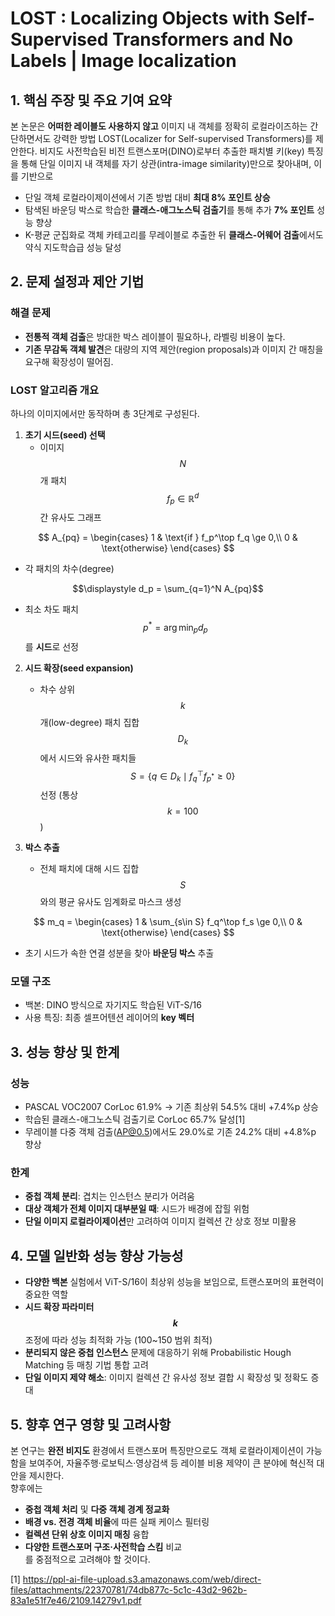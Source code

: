 # LOST : Localizing Objects with Self-Supervised Transformers and No Labels | Image localization

## 1. 핵심 주장 및 주요 기여 요약  
본 논문은 **어떠한 레이블도 사용하지 않고** 이미지 내 객체를 정확히 로컬라이즈하는 간단하면서도 강력한 방법 LOST(Localizer for Self-supervised Transformers)를 제안한다. 비지도 사전학습된 비전 트랜스포머(DINO)로부터 추출한 패치별 키(key) 특징을 통해 단일 이미지 내 객체를 자기 상관(intra-image similarity)만으로 찾아내며, 이를 기반으로  
- 단일 객체 로컬라이제이션에서 기존 방법 대비 **최대 8% 포인트 상승**  
- 탐색된 바운딩 박스로 학습한 **클래스-애그노스틱 검출기**를 통해 추가 **7% 포인트** 성능 향상  
- K-평균 군집화로 객체 카테고리를 무레이블로 추출한 뒤 **클래스-어웨어 검출**에서도 약식 지도학습급 성능 달성  

## 2. 문제 설정과 제안 기법  
### 해결 문제  
- **전통적 객체 검출**은 방대한 박스 레이블이 필요하나, 라벨링 비용이 높다.  
- **기존 무감독 객체 발견**은 대량의 지역 제안(region proposals)과 이미지 간 매칭을 요구해 확장성이 떨어짐.  

### LOST 알고리즘 개요  
하나의 이미지에서만 동작하며 총 3단계로 구성된다.

1) **초기 시드(seed) 선택**  
   - 이미지 $$N$$개 패치 $$f_p \in \mathbb R^d$$ 간 유사도 그래프  

$$
       A_{pq} = \begin{cases}
         1 & \text{if } f_p^\top f_q \ge 0,\\
         0 & \text{otherwise}
       \end{cases}
     $$  
   
   - 각 패치의 차수(degree)

$$\displaystyle d_p = \sum_{q=1}^N A_{pq}$$  
   
   - 최소 차도 패치 $$p^* = \arg\min_p d_p$$를 **시드**로 선정  

2) **시드 확장(seed expansion)**  
   - 차수 상위 $$k$$개(low-degree) 패치 집합 $$D_k$$에서 시드와 유사한 패치들  
     $$\displaystyle S=\{q\in D_k \mid f_q^\top f_{p^*}\ge0\}$$ 선정 (통상 $$k=100$$)  

3) **박스 추출**  
   - 전체 패치에 대해 시드 집합 $$S$$와의 평균 유사도 임계화로 마스크 생성  

$$
       m_q = \begin{cases}
         1 & \sum_{s\in S} f_q^\top f_s \ge 0,\\
         0 & \text{otherwise}
       \end{cases}
     $$  
   
   - 초기 시드가 속한 연결 성분을 찾아 **바운딩 박스** 추출  

### 모델 구조  
- 백본: DINO 방식으로 자기지도 학습된 ViT-S/16  
- 사용 특징: 최종 셀프어텐션 레이어의 **key 벡터**  

## 3. 성능 향상 및 한계  
### 성능  
- PASCAL VOC2007 CorLoc 61.9% → 기존 최상위 54.5% 대비 +7.4%p 상승  
- 학습된 클래스-애그노스틱 검출기로 CorLoc 65.7% 달성[1]
- 무레이블 다중 객체 검출(AP@0.5)에서도 29.0%로 기존 24.2% 대비 +4.8%p 향상  

### 한계  
- **중첩 객체 분리**: 겹치는 인스턴스 분리가 어려움  
- **대상 객체가 전체 이미지 대부분일 때**: 시드가 배경에 잡힐 위험  
- **단일 이미지 로컬라이제이션**만 고려하여 이미지 컬렉션 간 상호 정보 미활용  

## 4. 모델 일반화 성능 향상 가능성  
- **다양한 백본** 실험에서 ViT-S/16이 최상위 성능을 보임으로, 트랜스포머의 표현력이 중요한 역할  
- **시드 확장 파라미터 $$k$$** 조정에 따라 성능 최적화 가능 (100~150 범위 최적)  
- **분리되지 않은 중첩 인스턴스** 문제에 대응하기 위해 Probabilistic Hough Matching 등 매칭 기법 통합 고려  
- **단일 이미지 제약 해소**: 이미지 컬렉션 간 유사성 정보 결합 시 확장성 및 정확도 증대  

## 5. 향후 연구 영향 및 고려사항  
본 연구는 **완전 비지도** 환경에서 트랜스포머 특징만으로도 객체 로컬라이제이션이 가능함을 보여주어, 자율주행·로보틱스·영상검색 등 레이블 비용 제약이 큰 분야에 혁신적 대안을 제시한다.  
향후에는  
- **중첩 객체 처리** 및 **다중 객체 경계 정교화**  
- **배경 vs. 전경 객체 비율**에 따른 실패 케이스 필터링  
- **컬렉션 단위 상호 이미지 매칭** 융합  
- **다양한 트랜스포머 구조·사전학습 스킴** 비교  
를 중점적으로 고려해야 할 것이다.

[1] https://ppl-ai-file-upload.s3.amazonaws.com/web/direct-files/attachments/22370781/74db877c-5c1c-43d2-962b-83a1e51f7e46/2109.14279v1.pdf
